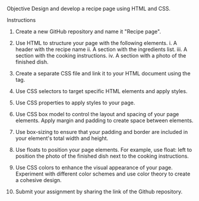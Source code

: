 Objective
Design and develop a recipe page using HTML and CSS.

Instructions

1. Create a new GitHub repository and name it "Recipe page".

2. Use HTML to structure your page with the following elements.
i. A header with the recipe name
ii. A section with the ingredients list.
iii. A section with the cooking instructions.
iv. A section with a photo of the finished dish.

3. Create a separate CSS file and link it to your HTML document using the <link> tag.

4. Use CSS selectors to target specific HTML elements and apply styles.

5. Use CSS properties to apply styles to your page.

6. Use CSS box model to control the layout and spacing of your page elements. Apply margin and padding to create space between elements.

7. Use box-sizing to ensure that your padding and border are included in your element's total width and height.

8. Use floats to position your page elements. For example, use float: left to position the photo of the finished dish next to the cooking instructions.

9. Use CSS colors to enhance the visual appearance of your page. Experiment with different color schemes and use color theory to create a cohesive design.

10. Submit your assignment by sharing the link of the Github repository.